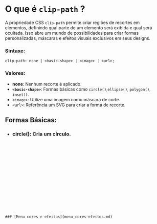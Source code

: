 # O que é `clip-path` ?

A propriedade CSS `clip-path` permite criar regiões de recortes em elementos, definindo qual parte de um elemento será exibida e qual será ocultada. Isso abre um mundo de possibilidades para criar formas personalizadas, máscaras e efeitos visuais exclusivos em seus designs.

### Sintaxe:

```
clip-path: none | <basic-shape> | <image> | <url>;
```

### Valores:

- **none**: Nenhum recorte é aplicado.
- **`<basic-shape>`**: Formas básicas como `circle()`,`ellipse()`, `polygon()`, `inset()`.   
- `<image>`: Utilize uma imagem como máscara de corte.
- `<url>`: Referência um SVG para criar a forma de recorte.

## Formas Básicas:

- ### circle(): Cria um círculo.
``````
``````
``````
``````
``````
``````
``````














### [Menu cores e efeitos](menu_cores-efeitos.md)